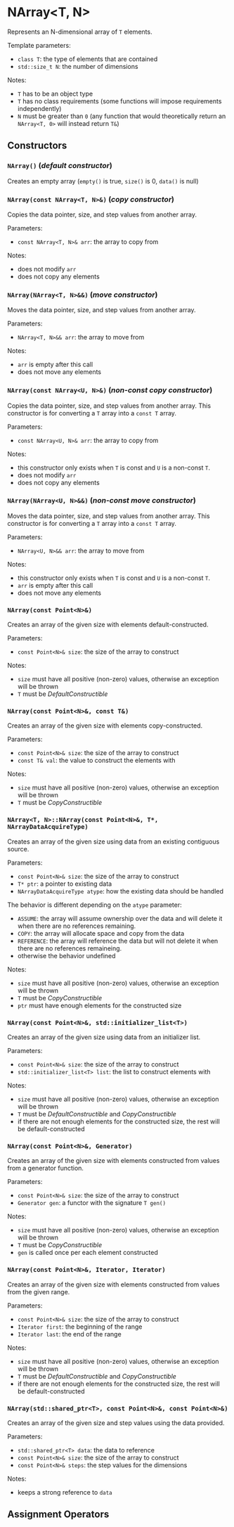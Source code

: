 # NArray<T, N>

Represents an N-dimensional array of `T` elements.

Template parameters:
- `class T`: the type of elements that are contained
- `std::size_t N`: the number of dimensions

Notes:
- `T` has to be an object type
- `T` has no class requirements (some functions will impose requirements independently)
- `N` must be greater than `0` (any function that would theoretically return an `NArray<T, 0>` will instead return `T&`)

## Constructors

### `NArray()` (_default constructor_)

Creates an empty array (`empty()` is true, `size()` is 0, `data()` is null)

### `NArray(const NArray<T, N>&)` (_copy constructor_)

Copies the data pointer, size, and step values from another array.

Parameters:
- `const NArray<T, N>& arr`: the array to copy from

Notes:
- does not modify `arr`
- does not copy any elements

### `NArray(NArray<T, N>&&)` (_move constructor_)

Moves the data pointer, size, and step values from another array.

Parameters:
- `NArray<T, N>&& arr`: the array to move from

Notes:
- `arr` is empty after this call
- does not move any elements

### `NArray(const NArray<U, N>&)` (_non-const copy constructor_)

Copies the data pointer, size, and step values from another array. This constructor is for converting a `T` array into a `const T` array.

Parameters:
- `const NArray<U, N>& arr`: the array to copy from

Notes:
- this constructor only exists when `T` is const and `U` is a non-const `T`.
- does not modify `arr`
- does not copy any elements

### `NArray(NArray<U, N>&&)` (_non-const move constructor_)

Moves the data pointer, size, and step values from another array. This constructor is for converting a `T` array into a `const T` array.

Parameters:
- `NArray<U, N>&& arr`: the array to move from

Notes:
- this constructor only exists when `T` is const and `U` is a non-const `T`.
- `arr` is empty after this call
- does not move any elements

### `NArray(const Point<N>&)`

Creates an array of the given size with elements default-constructed.

Parameters:
- `const Point<N>& size`: the size of the array to construct

Notes:
- `size` must have all positive (non-zero) values, otherwise an exception will be thrown
- `T` must be _DefaultConstructible_

### `NArray(const Point<N>&, const T&)`

Creates an array of the given size with elements copy-constructed.

Parameters:
- `const Point<N>& size`: the size of the array to construct
- `const T& val`: the value to construct the elements with

Notes:
- `size` must have all positive (non-zero) values, otherwise an exception will be thrown
- `T` must be _CopyConstructible_

### `NArray<T, N>::NArray(const Point<N>&, T*, NArrayDataAcquireType)`

Creates an array of the given size using data from an existing contiguous source.

Parameters:
- `const Point<N>& size`: the size of the array to construct
- `T* ptr`: a pointer to existing data
- `NArrayDataAcquireType atype`: how the existing data should be handled

The behavior is different depending on the `atype` parameter:
- `ASSUME`: the array will assume ownership over the data and will delete it when there are no references remaining.
- `COPY`: the array will allocate space and copy from the data
- `REFERENCE`: the array will reference the data but will not delete it when there are no references remaineing.
- otherwise the behavior undefined

Notes:
- `size` must have all positive (non-zero) values, otherwise an exception will be thrown
- `T` must be _CopyConstructible_
- `ptr` must have enough elements for the constructed size

### `NArray(const Point<N>&, std::initializer_list<T>)`

Creates an array of the given size using data from an initializer list.

Parameters:
- `const Point<N>& size`: the size of the array to construct
- `std::initializer_list<T> list`: the list to construct elements with

Notes:
- `size` must have all positive (non-zero) values, otherwise an exception will be thrown
- `T` must be _DefaultConstructible_ and _CopyConstructible_
- if there are not enough elements for the constructed size, the rest will be default-constructed

### `NArray(const Point<N>&, Generator)`

Creates an array of the given size with elements constructed from values from a generator function.

Parameters:
- `const Point<N>& size`: the size of the array to construct
- `Generator gen`: a functor with the signature `T gen()`

Notes:
- `size` must have all positive (non-zero) values, otherwise an exception will be thrown
- `T` must be _CopyConstructible_
- `gen` is called once per each element constructed

### `NArray(const Point<N>&, Iterator, Iterator)`

Creates an array of the given size with elements constructed from values from the given range.

Parameters:
- `const Point<N>& size`: the size of the array to construct
- `Iterator first`: the beginning of the range
- `Iterator last`: the end of the range

Notes:
- `size` must have all positive (non-zero) values, otherwise an exception will be thrown
- `T` must be _DefaultConstructible_ and _CopyConstructible_
- if there are not enough elements for the constructed size, the rest will be default-constructed

### `NArray(std::shared_ptr<T>, const Point<N>&, const Point<N>&)`

Creates an array of the given size and step values using the data provided.

Parameters:
- `std::shared_ptr<T> data`: the data to reference
- `const Point<N>& size`: the size of the array to construct
- `const Point<N>& steps`: the step values for the dimensions

Notes:
- keeps a strong reference to `data`

## Assignment Operators
